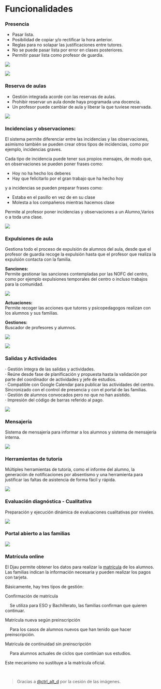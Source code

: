 # Funcionalidades

### Presencia

* Pasar lista. 
* Posibilidad de copiar y/o rectificar la hora anterior.
* Reglas para no solapar las justificaciones entre tutores.
* No se puede pasar lista por error en clases posteriores.
* Permitir pasar lista como profesor de guardia.

![](.gitbook/assets/0.png)

![](.gitbook/assets/1.png)

### **Reserva de aulas**

* Gestión integrada acorde con las reservas de aulas.
* Prohibir reservar un aula donde haya programada una docencia.
* Un profesor puede cambiar de aula y  liberar la que tuviese reservada.

![](.gitbook/assets/2.png)

### **Incidencias y observaciones:**

El sistema permite diferenciar entre las incidencias y las observaciones, asimismo también se pueden crear otros tipos de incidencias, como por ejemplo, incidencias graves.

Cada tipo de incidencia puede tener sus propios mensajes, de modo que, en observaciones se pueden poner frases como:

* Hoy no ha hecho los deberes 
* Hay que felicitarlo por el gran trabajo que ha hecho hoy

y a incidencias se pueden preparar frases como:

* Estaba en el pasillo en vez de en su clase
* Molesta a los compañeros mientras hacemos clase

Permite al profesor poner  incidencias y observaciones a un Alumno,Varios o a toda una clase.

![](.gitbook/assets/3.png)

### **Expulsiones de aula**

Gestiona todo el proceso de expulsión de alumnos del aula, desde que el profesor de guardia recoge la expulsión hasta que el profesor que realiza la expulsión contacta con la familia.  


**Sanciones:**  
Permite gestionar las sanciones contempladas por las NOFC del centro, como por ejemplo expulsiones temporales del centro o incluso trabajos para la comunidad.

![](.gitbook/assets/4.png)

  
**Actuaciones:**  
Permite recoger las acciones que tutores y psicopedagogos realizan con los alumnos y sus familias.  
  
**Gestiones:**  
Buscador de profesores y alumnos.

![](.gitbook/assets/5.png)

![](.gitbook/assets/6.png)

### **Salidas y Actividades** 

· Gestión íntegra de las salidas y actividades.  
· Reúne desde fase de planificación y propuesta hasta la validación por parte del coordinador de actividades y jefe de estudios.  
· Compatible con Google Calendar para publicar las actividades del centro. Sincronizado con el control de presencia y con el portal de las familias.  
· Gestión de alumnos convocados pero no que no han asistido.  
· Impresión del código de barras referido al pago.

![](.gitbook/assets/7.png)

### 

### **Mensajería**

Sistema de mensajería para informar a los alumnos y sistema de mensajería interna.

![](.gitbook/assets/8.png)

### Herramientas de tutoría

Múltiples herramientas de tutoría, como el informe del alumno, la generación de notificaciones por absentismo y una herramienta para justificar las faltas de asistencia de forma fácil y rápida.

![](.gitbook/assets/9.png)

### E**valuación diagnóstica - Cualitativa**

Preparación y ejecución dinámica de evaluaciones cualitativas por niveles.

![](.gitbook/assets/10.png)

### **Portal abierto a las familias**

![](.gitbook/assets/11.png)

### Matrícula online

El Djau permite obtener los datos para realizar la [matrícula](manual-de-uso/matricula.md) de los alumnos. Las familias indican la información necesaria y pueden realizar los pagos con tarjeta.

Básicamente, hay tres tipos de gestión:

Confirmación de matrícula

&nbsp;&nbsp;&nbsp;&nbsp;Se utiliza para ESO y Bachillerato, las familias confirman que quieren continuar.

Matrícula nueva según preinscripción

&nbsp;&nbsp;&nbsp;&nbsp;Para los casos de alumnos nuevos que han tenido que hacer preinscripción.

Matrícula de continuidad sin preinscripción

&nbsp;&nbsp;&nbsp;&nbsp;Para alumnos actuales de ciclos que continúan sus estudios.

Este mecanismo no sustituye a la matrícula oficial.

&nbsp;
> Gracias a [@ctrl\_alt\_d](https://twitter.com/ctrl_alt_d) por la cesión de las imágenes.

